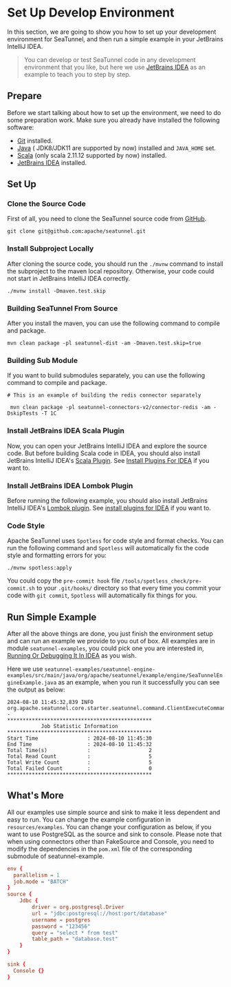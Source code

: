 # Set Up Develop Environment

In this section, we are going to show you how to set up your development environment for SeaTunnel, and then run a simple
example in your JetBrains IntelliJ IDEA.

> You can develop or test SeaTunnel code in any development environment that you like, but here we use
> [JetBrains IDEA](https://www.jetbrains.com/idea/) as an example to teach you to step by step.

## Prepare

Before we start talking about how to set up the environment, we need to do some preparation work. Make sure you already
have installed the following software:

* [Git](https://git-scm.com/book/en/v2/Getting-Started-Installing-Git) installed.
* [Java](https://www.java.com/en/download/) ( JDK8/JDK11 are supported by now) installed and `JAVA_HOME` set.
* [Scala](https://www.scala-lang.org/download/2.11.12.html) (only scala 2.11.12 supported by now) installed.
* [JetBrains IDEA](https://www.jetbrains.com/idea/) installed.

## Set Up

### Clone the Source Code

First of all, you need to clone the SeaTunnel source code from [GitHub](https://github.com/apache/seatunnel).

```shell
git clone git@github.com:apache/seatunnel.git
```

### Install Subproject Locally

After cloning the source code, you should run the `./mvnw` command to install the subproject to the maven local repository.
Otherwise, your code could not start in JetBrains IntelliJ IDEA correctly.

```shell
./mvnw install -Dmaven.test.skip
```

### Building SeaTunnel From Source

After you install the maven, you can use the following command to compile and package.

```
mvn clean package -pl seatunnel-dist -am -Dmaven.test.skip=true
```

### Building Sub Module

If you want to build submodules separately, you can use the following command to compile and package.

```ssh
# This is an example of building the redis connector separately

 mvn clean package -pl seatunnel-connectors-v2/connector-redis -am -DskipTests -T 1C
```

### Install JetBrains IDEA Scala Plugin

Now, you can open your JetBrains IntelliJ IDEA and explore the source code. But before building Scala code in IDEA,
you should also install JetBrains IntelliJ IDEA's [Scala Plugin](https://plugins.jetbrains.com/plugin/1347-scala).
See [Install Plugins For IDEA](https://www.jetbrains.com/help/idea/managing-plugins.html#install-plugins) if you want to.

### Install JetBrains IDEA Lombok Plugin

Before running the following example, you should also install JetBrains IntelliJ IDEA's [Lombok plugin](https://plugins.jetbrains.com/plugin/6317-lombok).
See [install plugins for IDEA](https://www.jetbrains.com/help/idea/managing-plugins.html#install-plugins) if you want to.

### Code Style

Apache SeaTunnel uses `Spotless` for code style and format checks. You can run the following command and `Spotless` will automatically fix the code style and formatting errors for you:

```shell
./mvnw spotless:apply
```

You could copy the `pre-commit hook` file `/tools/spotless_check/pre-commit.sh` to your `.git/hooks/` directory so that every time you commit your code with `git commit`, `Spotless` will automatically fix things for you.

## Run Simple Example

After all the above things are done, you just finish the environment setup and can run an example we provide to you out
of box. All examples are in module `seatunnel-examples`, you could pick one you are interested in, [Running Or Debugging
It In IDEA](https://www.jetbrains.com/help/idea/run-debug-configuration.html) as you wish.

Here we use `seatunnel-examples/seatunnel-engine-examples/src/main/java/org/apache/seatunnel/example/engine/SeaTunnelEngineExample.java`
as an example, when you run it successfully you can see the output as below:

```log
2024-08-10 11:45:32,839 INFO  org.apache.seatunnel.core.starter.seatunnel.command.ClientExecuteCommand - 
***********************************************
           Job Statistic Information
***********************************************
Start Time                : 2024-08-10 11:45:30
End Time                  : 2024-08-10 11:45:32
Total Time(s)             :                   2
Total Read Count          :                   5
Total Write Count         :                   5
Total Failed Count        :                   0
***********************************************
```

## What's More

All our examples use simple source and sink to make it less dependent and easy to run. You can change the example configuration
in `resources/examples`. You can change your configuration as below, if you want to use PostgreSQL as the source and
sink to console.
Please note that when using connectors other than FakeSource and Console, you need to modify the dependencies in the `pom.xml` file of the corresponding submodule of seatunnel-example.

```conf
env {
  parallelism = 1
  job.mode = "BATCH"
}
source {
    Jdbc {
        driver = org.postgresql.Driver
        url = "jdbc:postgresql://host:port/database"
        username = postgres
        password = "123456"
        query = "select * from test"
        table_path = "database.test"
    }
}

sink {
  Console {}
}
```

